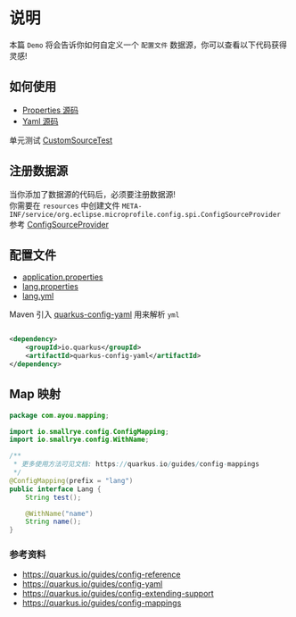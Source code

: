 # 说明
本篇 `Demo` 将会告诉你如何自定义一个 `配置文件` 数据源，你可以查看以下代码获得灵感!  

## 如何使用

- [Properties 源码](src/main/java/com/ayou/source/LangPropertiesConfigSource.java)
- [Yaml 源码](src/main/java/com/ayou/source/LangYamlConfigSource.java)

单元测试 [CustomSourceTest](src/test/java/com/ayou/CustomSourceTest.java)
## 注册数据源
当你添加了数据源的代码后，必须要注册数据源!  
你需要在 `resources` 中创建文件 `META-INF/service/org.eclipse.microprofile.config.spi.ConfigSourceProvider`  
参考 [ConfigSourceProvider](src/main/resources/META-INF/services/org.eclipse.microprofile.config.spi.ConfigSourceProvider)

## 配置文件

- [application.properties](src/main/resources/application.properties)
- [lang.properties](src/main/resources/lang.properties)
- [lang.yml](src/main/resources/lang.yml)

Maven 引入 [quarkus-config-yaml](https://quarkus.io/guides/config-yaml) 用来解析 `yml`

```xml

<dependency>
    <groupId>io.quarkus</groupId>
    <artifactId>quarkus-config-yaml</artifactId>
</dependency>
```

## Map 映射

```java
package com.ayou.mapping;

import io.smallrye.config.ConfigMapping;
import io.smallrye.config.WithName;

/**
 * 更多使用方法可见文档: https://quarkus.io/guides/config-mappings
 */
@ConfigMapping(prefix = "lang")
public interface Lang {
    String test();

    @WithName("name")
    String name();
}
```

### 参考资料

- https://quarkus.io/guides/config-reference
- https://quarkus.io/guides/config-yaml
- https://quarkus.io/guides/config-extending-support
- https://quarkus.io/guides/config-mappings